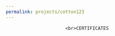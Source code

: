 ```yaml
---
permalink: projects/cotton123
---
```


<html>
<body>  
                         
                         
                                                  
                          <br>CERTIFICATES

  
  
</html>
</body>
